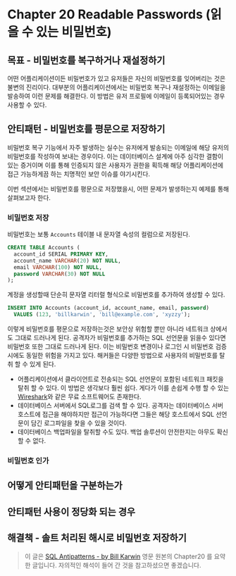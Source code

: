 # Chapter 20 Readable Passwords (읽을 수 있는 비밀번호)

## 목표 - 비밀번호를 복구하거나 재설정하기
어떤 어플리케이션이든 비밀번호가 있고 유저들은 자신의 비밀번호를 잊어버리는 것은 불변의 진리이다. 대부분의 어플리케이션에서는 비밀번호 복구나 재설정하는 이메일을 발송하여 이런 문제를 해결한다. 이 방법은 유저 프로필에 이메일이 등록되어있는 경우 사용할 수 있다.

## 안티패턴 - 비밀번호를 평문으로 저장하기
비밀번호 복구 기능에서 자주 발생하는 실수는 유저에게 발송되는 이메일에 해당 유저의 비밀번호를 작성하여 보내는 경우이다. 이는 데이터베이스 설계에 아주 심각한 결함이 있는 증거이며 이를 통해 인증되지 않은 사용자가 권한을 획득해 해당 어플리케이션에 접근 가능하게끔 하는 치명적인 보안 이슈를 야기시킨다.

이번 섹션에서는 비밀번호를 평문으로 저장했을시, 어떤 문제가 발생하는지 예제를 통해 살펴보고자 한다.

### 비밀번호 저장
비밀번호는 보통 `Accounts` 테이블 내 문자열 속성의 컬럼으로 저장된다.
```sql
CREATE TABLE Accounts (
  account_id SERIAL PRIMARY KEY,
  account_name VARCHAR(20) NOT NULL,
  email VARCHAR(100) NOT NULL,
  password VARCHAR(30) NOT NULL
);
```

계정을 생성할때 단순히 문자열 리터럴 형식으로 비밀번호를 추가하여 생성할 수 있다.
```sql
INSERT INTO Accounts (account_id, account_name, email, password)
  VALUES (123, 'billkarwin', 'bill@example.com', 'xyzzy');
```
이렇게 비밀번호를 평문으로 저장하는것은 보안상 위험할 뿐만 아니라 네트워크 상에서도 그대로 드러나게 된다. 공격자가 비밀번호를 추가하는 SQL 선언문을 읽을수 있다면 비밀번호 또한 그대로 드러나게 된다. 이는 비밀번호 변경이나 로그인 시 비밀번호 검증시에도 동일한 위험을 가지고 있다. 해커들은 다양한 방법으로 사용자의 비밀번호를 탈취 할 수 있게 된다.
* 어플리케이션에서 클라이언트로 전송되는 SQL 선언문이 포함된 네트워크 패킷을 탈취 할 수 있다. 이 방법은 생각보다 훨씬 쉽다. 게다가 이를 손쉽게 수행 할 수 있는 [Wireshark](https://www.wireshark.org/)와 같은 무료 소프트웨어도 존재한다.
* 데이터베이스 서버에서 SQL로그를 검색 할 수 있다. 공격자는 데이터베이스 서버 호스트에 접근을 해야하지만 접근이 가능하다면 그들은 해당 호스트에서 SQL 선언문이 담긴 로그파일을 찾을 수 있을 것이다.
* 데이터베이스 백업파일을 탈취할 수도 있다. 백업 솔루션이 안전한지는 아무도 확신 할 수 없다.

### 비밀번호 인가

## 어떻게 안티패턴을 구분하는가

## 안티패턴 사용이 정당화 되는 경우

## 해결책 - 솔트 처리된 해시로 비밀번호 저장하기


> 이 글은 [SQL Antipatterns - by Bill Karwin](https://pragprog.com/titles/bksqla/sql-antipatterns/) 영문 원본의 Chapter20 를 요약한 글입니다. 자의적인 해석이 들어 간 것을 참고하셨으면 좋겠습니다.
